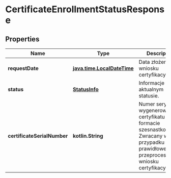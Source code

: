 
# CertificateEnrollmentStatusResponse

## Properties
| Name | Type | Description | Notes |
| ------------ | ------------- | ------------- | ------------- |
| **requestDate** | [**java.time.LocalDateTime**](java.time.LocalDateTime.md) | Data złożenia wniosku certyfikacyjnego. |  |
| **status** | [**StatusInfo**](StatusInfo.md) | Informacje o aktualnym statusie. | Code | Description | Details | | --- | --- | --- | | 100 | Wniosek przyjęty do realizacji | - | | 200 | Wniosek obsłużony (certyfikat wygenerowany) | - | | 400 | Wniosek odrzucony | Klucz publiczny został już certyfikowany przez inny podmiot. | | 400 | Wniosek odrzucony | Osiągnięto dopuszczalny limit posiadanych certyfikatów. | | 500 | Nieznany błąd | - | |  |
| **certificateSerialNumber** | **kotlin.String** | Numer seryjny wygenerowanego certyfikatu (w formacie szesnastkowym).  Zwracany w przypadku prawidłowego przeprocesowania wniosku certyfikacyjnego. |  [optional] |



